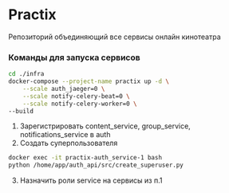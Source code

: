 # Practix
Репозиторий объединяющий все сервисы онлайн кинотеатра

### Команды для запуска сервисов
```bash
cd ./infra
docker-compose --project-name practix up -d \
    --scale auth_jaeger=0 \
    --scale notify-celery-beat=0 \
    --scale notify-celery-worker=0 \
--build
```

1. Зарегистрировать content_service, group_service, notifications_service в auth
2. Cоздать суперпользователя
```bash
docker exec -it practix-auth_service-1 bash
python /home/app/auth_api/src/create_superuser.py
```
3. Назначить роли service на сервисы из п.1
